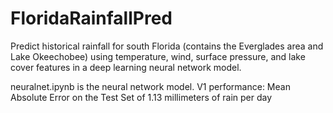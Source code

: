# FloridaRainfallPred
Predict historical rainfall for south Florida (contains the Everglades area and Lake Okeechobee)
using temperature, wind, surface pressure, and lake cover features in a deep learning neural network model.

neuralnet.ipynb is the neural network model. V1 performance: Mean Absolute Error on the Test Set of 1.13 millimeters of rain per day
